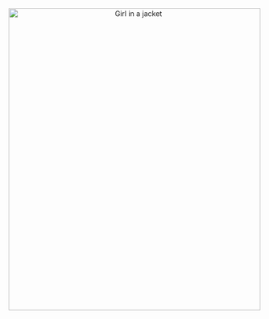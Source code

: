 <center><img src="https://i.hizliresim.com/i2vowsn.png" alt="Girl in a jacket" width="500" height="600"></center>
